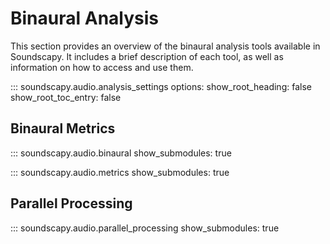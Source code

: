 # Binaural Analysis

This section provides an overview of the binaural analysis tools available in Soundscapy. It includes a brief description of each tool, as well as information on how to access and use them.

::: soundscapy.audio.analysis_settings
options:
show_root_heading: false
show_root_toc_entry: false

## Binaural Metrics

::: soundscapy.audio.binaural
show_submodules: true

::: soundscapy.audio.metrics
show_submodules: true

## Parallel Processing

::: soundscapy.audio.parallel_processing
show_submodules: true
